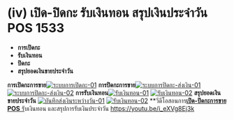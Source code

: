 # (iv)    เปิด-ปิดกะ รับเงินทอน สรุปเงินประจำวัน POS 1533

  * **การเปิดกะ**
  * **รับเงินทอน**
  * **ปิดกะ**
  * **สรุปยอดเงินขายประจำวัน**

  **การเปิดกะการขาย**[![ระบบการเปิดกะ-01](http://www.smlaccount.com/manual/wp-content/uploads/2017/11/ระบบการเปิดกะ-01.jpg)](http://www.smlaccount.com/manual/wp-content/uploads/2017/11/ระบบการเปิดกะ-01.jpg)
    **การปิดกะการขาย**[![ระบบการปิดกะ-ส่งเงิน-01](http://www.smlaccount.com/manual/wp-content/uploads/2017/11/ระบบการปิดกะ-ส่งเงิน-01.jpg)](http://www.smlaccount.com/manual/wp-content/uploads/2017/11/ระบบการปิดกะ-ส่งเงิน-01.jpg)
    [![ระบบการปิดกะ-ส่งเงิน-02](http://www.smlaccount.com/manual/wp-content/uploads/2017/11/ระบบการปิดกะ-ส่งเงิน-02.jpg)](http://www.smlaccount.com/manual/wp-content/uploads/2017/11/ระบบการปิดกะ-ส่งเงิน-02.jpg)
    **การรับเงินทอน**[![รับเงินทอน-01](http://www.smlaccount.com/manual/wp-content/uploads/2017/11/รับเงินทอน-01.jpg)](http://www.smlaccount.com/manual/wp-content/uploads/2017/11/รับเงินทอน-01.jpg)
    [![รับเงินทอน-02](http://www.smlaccount.com/manual/wp-content/uploads/2017/11/รับเงินทอน-02.jpg)](http://www.smlaccount.com/manual/wp-content/uploads/2017/11/รับเงินทอน-02.jpg)   **สรุปยอดเงินขายประจำวัน**
    [![บันทึกส่งเงินระหว่างวัน-01](http://www.smlaccount.com/manual/wp-content/uploads/2017/11/บันทึกส่งเงินระหว่างวัน-01.jpg)](http://www.smlaccount.com/manual/wp-content/uploads/2017/11/บันทึกส่งเงินระหว่างวัน-01.jpg)
    [![รับเงินทอน-02](http://www.smlaccount.com/manual/wp-content/uploads/2017/11/รับเงินทอน-02.jpg)](http://www.smlaccount.com/manual/wp-content/uploads/2017/11/รับเงินทอน-02.jpg)
    **วีดีโอสอนการ[**เปิด-ปิดกะการขาย POS**
    รั](https://youtu.be/i_eXVg8Ej3k)บเงินทอน และสรุปการรับเงินประจำวัน
    https://youtu.be/i_eXVg8Ej3k  

